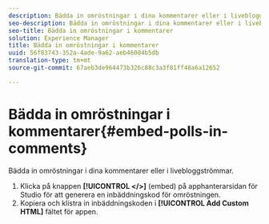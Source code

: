 ```yaml
---
description: Bädda in omröstningar i dina kommentarer eller i livebloggströmmar.
seo-description: Bädda in omröstningar i dina kommentarer eller i livebloggströmmar.
seo-title: Bädda in omröstningar i kommentarer
solution: Experience Manager
title: Bädda in omröstningar i kommentarer
uuid: 56f83743-352a-4ade-9a62-aeb46004b5db
translation-type: tm+mt
source-git-commit: 67aeb3de964473b326c88c3a3f81ff48a6a12652

---
```



# Bädda in omröstningar i kommentarer{#embed-polls-in-comments}

Bädda in omröstningar i dina kommentarer eller i livebloggströmmar.

1. Klicka på knappen **[!UICONTROL </>]** (embed) på apphanterarsidan för Studio för att generera en inbäddningskod för omröstningen.
1. Kopiera och klistra in inbäddningskoden i **[!UICONTROL Add Custom HTML]** fältet för appen.
